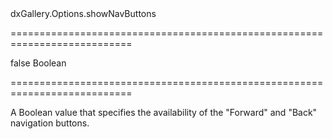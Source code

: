 <!--id-->dxGallery.Options.showNavButtons<!--/id-->
===========================================================================
<!--default-->false<!--/default-->
<!--type-->Boolean<!--/type-->
===========================================================================

<!--shortDescription-->
A Boolean value that specifies the availability of the "Forward" and "Back" navigation buttons.
<!--/shortDescription-->

<!--fullDescription-->

<!--/fullDescription-->